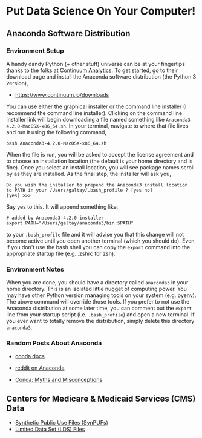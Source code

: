 # Put Data Science On Your Computer!


## Anaconda Software Distribution


### Environment Setup

A handy dandy Python (+ other stuff) universe can be at your fingertips thanks to the folks at [Continuum Analytics](https://www.continuum.io/).  To get started, go to their download page and install the Anaconda software distribution (the Python 3 version),

 * https://www.continuum.io/downloads

You can use either the graphical installer or the command line installer (I recommend the command line installer).  Clicking on the command line installer link will begin downloading a file named something like `Anaconda3-4.2.0-MacOSX-x86_64.sh`.  In your terminal, navigate to where that file lives and run it using the following command,

```shell
bash Anaconda3-4.2.0-MacOSX-x86_64.sh
```

When the file is run, you will be asked to accept the license agreement and to choose an installation location (the default is your home directory and is fine).  Once you select an install location, you will see package names scroll by as they are installed.  As the final step, the installer will ask you,

```shell
Do you wish the installer to prepend the Anaconda3 install location
to PATH in your /Users/galtay/.bash_profile ? [yes|no]
[yes] >>>
```

Say yes to this.  It will append something like,

```shell
# added by Anaconda3 4.2.0 installer
export PATH="/Users/galtay/anaconda3/bin:$PATH"
```

to your `.bash_profile` file and it will advise you that this change will not become active until you open another terminal (which you should do).  Even if you don't use the bash shell you can copy the `export` command into the appropriate startup file (e.g. .zshrc for zsh).


### Environment Notes

When you are done, you should have a directory called `anaconda3` in your home directory.  This is an isolated little nugget of computing power.  You may have other Python version managing tools on your system (e.g. pyenv).  The above command will override those tools.  If you prefer to not use the Anaconda distribution at some later time, you can comment out the `export` line from your startup script (i.e. `.bash_profile`) and open a new terminal.  If you ever want to totally remove the distribution, simply delete this directory `anaconda3`.


### Random Posts About Anaconda

  * [conda docs](http://conda.pydata.org/docs/get-started.html)

  * [reddit on Anaconda](https://www.reddit.com/r/Python/comments/3t23vv/what_advantages_are_there_of_using_anaconda/?st=itp15vj9&sh=4e9c8ef1)

  * [Conda: Myths and Misconceptions](https://jakevdp.github.io/blog/2016/08/25/conda-myths-and-misconceptions/)


## Centers for Medicare & Medicaid Services (CMS) Data

  * [Synthetic Public Use Files (SynPUFs)](https://www.cms.gov/Research-Statistics-Data-and-Systems/Downloadable-Public-Use-Files/SynPUFs/)
  * [Limited Data Set (LDS) Files](https://www.cms.gov/Research-Statistics-Data-and-Systems/Files-for-Order/LimitedDataSets/index.html)